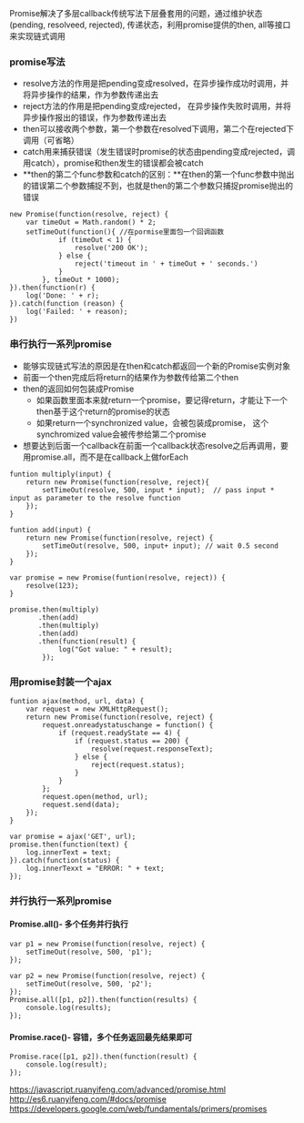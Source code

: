 Promise解决了多层callback传统写法下层叠套用的问题，通过维护状态(pending, resolveed, rejected), 传递状态，利用promise提供的then, all等接口来实现链式调用   
   
### promise写法  
- resolve方法的作用是把pending变成resolved，在异步操作成功时调用，并将异步操作的结果，作为参数传递出去        
- reject方法的作用是把pending变成rejected， 在异步操作失败时调用，并将异步操作报出的错误，作为参数传递出去       
- then可以接收两个参数，第一个参数在resolved下调用，第二个在rejected下调用（可省略）       
- catch用来捕获错误（发生错误时promise的状态由pending变成rejected，调用catch），promise和then发生的错误都会被catch 
- **then的第二个func参数和catch的区别：**在then的第一个func参数中抛出的错误第二个参数捕捉不到，也就是then的第二个参数只捕捉promise抛出的错误    
```
new Promise(function(resolve, reject) {
	var timeOut = Math.random() * 2;
	setTimeOut(function(){ //在pormise里面包一个回调函数
			if (timeOut < 1) {
				resolve('200 OK');
			} else {
				reject('timeout in ' + timeOut + ' seconds.')
			}
		}, timeOut * 1000);
}).then(function(r) {
	log('Done: ' + r);
}).catch(function (reason) {
	log('Failed: ' + reason);	
})
```  
 
### 串行执行一系列promise  
- 能够实现链式写法的原因是在then和catch都返回一个新的Promise实例对象        
- 前面一个then完成后将return的结果作为参数传给第二个then  
- then的返回如何包装成Promise
	- 如果函数里面本来就return一个promise，要记得return，才能让下一个then基于这个return的promise的状态  
	- 如果return一个synchronized value，会被包装成promise， 这个synchromized value会被传参给第二个promise    
- 想要达到后面一个callback在前面一个callback状态resolve之后再调用，要用promise.all，而不是在callback上做forEach  
```
funtion multiply(input) {
	return new Promise(function(resolve, reject){
		setTimeOut(resolve, 500, input * input);  // pass input * input as parameter to the resolve function
	});		
}

funtion add(input) {
	return new Promise(function(resolve, reject) {
		setTimeOut(resolve, 500, input+ input);	// wait 0.5 second
	});
}

var promise = new Promise(funtion(resolve, reject)) {
	resolve(123);
}

promise.then(multiply)
       .then(add)
       .then(multiply)
       .then(add)
       .then(function(result) {
       		log("Got value: " + result);
   		});
```  
 
### 用promise封装一个ajax 
```
funtion ajax(method, url, data) {
	var request = new XMLHttpRequest();
	return new Promise(function(resolve, reject) {
		request.onreadystatuschange = function() {
			if (request.readyState == 4) {
				if (request.status == 200) {
					resolve(request.responseText);
				} else {
					reject(request.status);
				}
			}
		};		
		request.open(method, url);
		request.send(data);
	});
}

var promise = ajax('GET', url);
promise.then(function(text) {
	log.innerText = text;	
}).catch(function(status) {
	log.innerTexxt = "ERROR: " + text;
});
```  

### 并行执行一系列promise 
#### Promise.all()- 多个任务并行执行 
```
var p1 = new Promise(function(resolve, reject) {
	setTimeOut(resolve, 500, 'p1');
});

var p2 = new Promise(function(resolve, reject) {
	setTimeOut(resolve, 500, 'p2');	
});
Promise.all([p1, p2]).then(function(results) {
	console.log(results);
});
``` 

#### Promise.race()- 容错，多个任务返回最先结果即可
```
Promise.race([p1, p2]).then(function(result) {
	console.log(result);	
});
```

https://javascript.ruanyifeng.com/advanced/promise.html
http://es6.ruanyifeng.com/#docs/promise
https://developers.google.com/web/fundamentals/primers/promises